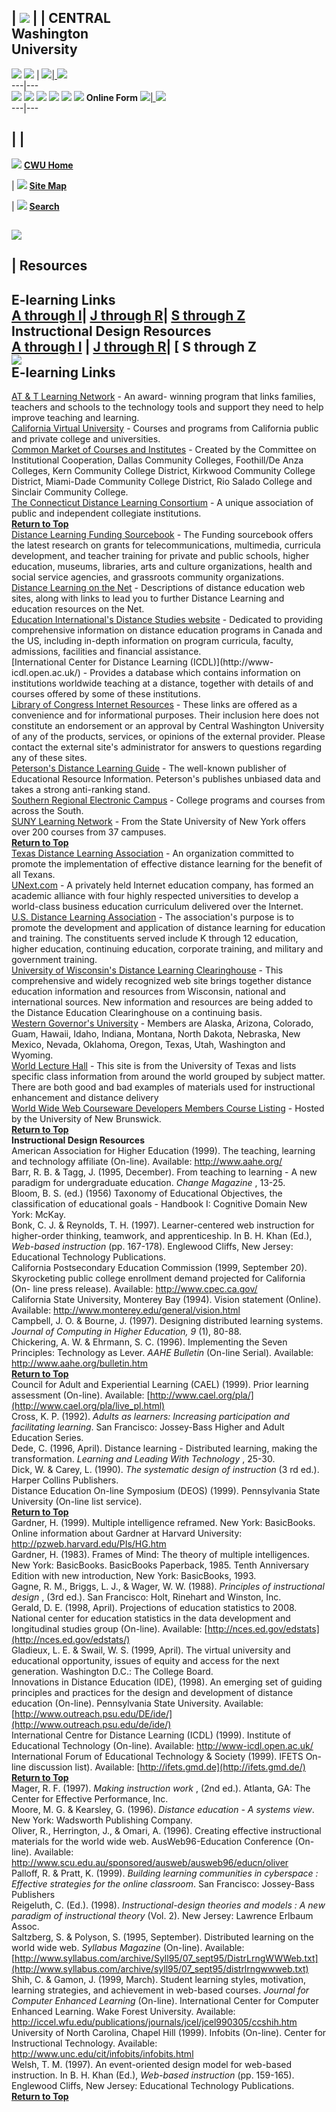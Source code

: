 | ![](images/whitelogo.jpg) |  |  **CENTRAL**  
**Washington**  
 **University**  
---  
[
![](images/Button1_01.gif)](http://www.cwu.edu/~media/elearning/elearn4me.html)
[
![](images/Button2_01.gif)](http://www.cwu.edu/~media/elearning/vidcourses.html)
|  [![](images/button3_01.gif)|
![](images/noarrow.gif)](http://www.cwu.edu/~media/elearning/webcourses.html)  
---|---  
[
![](images/webworkshop.jpg)](http://www.cwu.edu/~media/webworkshops/index.html)
[
![](images/faqbutton2_01.gif)](http://www.cwu.edu/~media/elearning/troublefaq.html)
[
![](images/button4_01.gif)](http://www.cwu.edu/~media/elearning/stu_esupport.html)
[
![](images/button5_01.gif)](http://www.cwu.edu/~media/elearning/fac_esupport.html)
[
![](images/button6_01.gif)](http://www.cwu.edu/~media/elearning/resources.html)
[
![](images/button7_01.gif)](http://mac70167.clt.cwu.edu:8080/student_evaluation/login.html)
**Online Form** [![](images/forms.gif)|   ![](images/noarrow.gif)]()  
---|---  
  






























































































































































































  
  
  |  |  
---  
![](images/off.gif) [**CWU Home**](http://www.cwu.edu/)

| ![](images/off.gif) [**Site Map**](http://www.cwu.edu/sitemap.html)

| ![](images/off.gif) [**Search**](http://www.cwu.edu/search.html)  
  
![](http://www.pelinks4u.org/images/spacer.gif)  
---  
  
|  **Resources**  
---  
  
**E-learning Links**  
[**A through I**](http://www.cwu.edu/~media/elearning/resources.html#A-I)|
[**J through R**](http://www.cwu.edu/~media/elearning/resources.html#J-R)| [
**S through Z**](http://www.cwu.edu/~media/elearning/resources.html#S-Z)  
**Instructional Design Resources**  
[ **A through I**](http://www.cwu.edu/~media/elearning/resources.html#A-I_2) |
[**J through R**](http://www.cwu.edu/~media/elearning/resources.html#J-R_2)| [
**S through Z**  
![](images/4obj2.jpg)  
**E-learning Links**  
---  
[AT & T Learning Network](http://www.att.com/learningnetwork/) \- An award-
winning program that links families, teachers and schools to the technology
tools and support they need to help improve teaching and learning.  
[California Virtual University](http://www.california.edu/) \- Courses and
programs from California public and private college and universities.  
[Common Market of Courses and Institutes](http://ccdln.rio.maricopa.edu/) \-
Created by the Committee on Institutional Cooperation, Dallas Community
Colleges, Foothill/De Anza Colleges, Kern Community College District, Kirkwood
Community College District, Miami-Dade Community College District, Rio Salado
College and Sinclair Community College.  
[The Connecticut Distance Learning Consortium](http://www.ctdlc.org/) \- A
unique association of public and independent collegiate institutions.  
[**Return to Top**](http://www.cwu.edu/~media/elearning/resources.html#top)  
[Distance Learning Funding Sourcebook](http://www.technogrants.com/) \- The
Funding sourcebook offers the latest research on grants for
telecommunications, multimedia, curricula development, and teacher training
for private and public schools, higher education, museums, libraries, arts and
culture organizations, health and social service agencies, and grassroots
community organizations.  
[Distance Learning on the Net](http://www.hoyle.com/distance.htm) \-
Descriptions of distance education web sites, along with links to lead you to
further Distance Learning and education resources on the Net.  
[Education International's Distance Studies
website](http://www.distancestudies.com/) \- Dedicated to providing
comprehensive information on distance education programs in Canada and the US,
including in-depth information on program curricula, faculty, admissions,
facilities and financial assistance.  
[International Center for Distance Learning (ICDL)](http://www-
icdl.open.ac.uk/)  \- Provides a database which contains information on
institutions worldwide teaching at a distance, together with details of and
courses offered by some of these institutions.  
[Library of Congress Internet
Resources](http://lcweb.loc.gov/global/internet/training.html) \- These links
are offered as a convenience and for informational purposes. Their inclusion
here does not constitute an endorsement or an approval by Central Washington
University of any of the products, services, or opinions of the external
provider. Please contact the external site's administrator for answers to
questions regarding any of these sites.  
[Peterson's Distance Learning Guide](httinformap://www.petersons.com/dlearn)
\- The well-known publisher of Educational Resource Information.  Peterson's
publishes unbiased data and takes a strong anti-ranking stand.  
[Southern Regional Electronic Campus](http://www.srec.sreb.org/) \- College
programs and courses from across the South.  
[SUNY Learning Network](http://sln1.suny.edu/sln) \- From the State University
of New York offers over 200 courses from 37 campuses.  
[**Return to Top**](http://www.cwu.edu/~media/elearning/resources.html#top)  
[Texas Distance Learning
Association](http://www.baylor.edu/~txdla/welcome.html) -  An organization
committed to promote the implementation of effective distance learning for the
benefit of all Texans.  
[UNext.com](http://www.unext.com/) \- A privately held Internet education
company, has formed an academic alliance with four highly respected
universities to develop a world-class business education curriculum delivered
over the Internet.  
[U.S. Distance Learning Association](http://www.usdla.org/) \- The
association's purpose is to promote the development and application of
distance learning for education and training. The constituents served include
K through 12 education, higher education, continuing education, corporate
training, and military and government training.  
[University of Wisconsin's Distance Learning
Clearinghouse](http://www.uwex.edu/disted/home.html) \- This comprehensive and
widely recognized web site brings together distance education information and
resources from Wisconsin, national and international sources. New information
and resources are being added to the Distance Education Clearinghouse on a
continuing basis.  
[Western Governor's University](http://www.wgu.edu/) \- Members are Alaska,
Arizona, Colorado, Guam, Hawaii, Idaho, Indiana, Montana, North Dakota,
Nebraska, New Mexico, Nevada, Oklahoma, Oregon, Texas, Utah, Washington and
Wyoming.  
[World Lecture Hall](http://www.utexas.edu/world/lecture/index.html) \- This
site is from the University of Texas and lists specific class information from
around the world grouped by subject matter. There are both good and bad
examples of materials used for instructional enhancement and distance delivery  
[World Wide Web Courseware Developers Members Course
Listing](http://www.unb.ca/wwwdev/c3.html) \- Hosted by the University of New
Brunswick.  
[**Return to Top**](http://www.cwu.edu/~media/elearning/resources.html#top)  
**Instructional Design Resources**  
American Association for Higher Education (1999). The teaching, learning and
technology affiliate (On-line). Available: <http://www.aahe.org/>  
Barr, R. B. & Tagg, J. (1995, December). From teaching to learning - A new
paradigm for undergraduate education. _Change Magazine_ , 13-25.  
Bloom, B. S. (ed.) (1956) Taxonomy of Educational Objectives, the
classification of educational goals - Handbook I: Cognitive Domain New York:
McKay.  
Bonk, C. J. & Reynolds, T. H. (1997). Learner-centered web instruction for
higher-order thinking, teamwork, and apprenticeship. In B. H. Khan (Ed.),
_Web-based instruction_ (pp. 167-178). Englewood Cliffs, New Jersey:
Educational Technology Publications.  
California Postsecondary Education Commission (1999, September 20).
Skyrocketing public college enrollment demand projected for California (On-
line press release). Available: <http://www.cpec.ca.gov/>  
California State University, Monterey Bay (1994). Vision statement (Online).
Available: <http://www.monterey.edu/general/vision.html>  
Campbell, J. O. & Bourne, J. (1997). Designing distributed learning systems.
_Journal of Computing in Higher Education, 9_ (1), 80-88.  
Chickering, A. W. & Ehrmann, S. C. (1996). Implementing the Seven Principles:
Technology as Lever. _AAHE Bulletin_ (On-line Serial). Available:
<http://www.aahe.org/bulletin.htm>  
[**Return to Top**](http://www.cwu.edu/~media/elearning/resources.html#top)  
Council for Adult and Experiential Learning (CAEL) (1999). Prior learning
assessment (On-line). Available:
[http://www.cael.org/pla/](http://www.cael.org/pla/live_pl.html)  
Cross, K. P. (1992). _Adults as learners: Increasing participation and
facilitating learning_. San Francisco: Jossey-Bass Higher and Adult Education
Series.  
Dede, C. (1996, April). Distance learning - Distributed learning, making the
transformation. _Learning and Leading With Technology_ , 25-30.  
Dick, W. & Carey, L. (1990). _The systematic design of instruction_ (3 rd
ed.). Harper Collins Publishers.  
Distance Education On-line Symposium (DEOS) (1999). Pennsylvania State
University (On-line list service).  
[**Return to Top**](http://www.cwu.edu/~media/elearning/resources.html#top)  
Gardner, H. (1999). Multiple intelligence reframed. New York: BasicBooks.
Online information about Gardner at Harvard University:
<http://pzweb.harvard.edu/PIs/HG.htm>  
Gardner, H. (1983). Frames of Mind: The theory of multiple intelligences. New
York: BasicBooks. BasicBooks Paperback, 1985. Tenth Anniversary Edition with
new introduction, New York: BasicBooks, 1993.  
Gagne, R. M., Briggs, L. J., & Wager, W. W. (1988). _Principles of
instructional design_ , (3rd ed.). San Francisco: Holt, Rinehart and Winston,
Inc.  
Gerald, D. E. (1998, April). Projections of education statistics to 2008.
National center for education statistics in the data development and
longitudinal studies group (On-line). Available:
[http://nces.ed.gov/edstats](http://nces.ed.gov/edstats/)  
Gladieux, L. E. & Swail, W. S. (1999, April). The virtual university and
educational opportunity, issues of equity and access for the next generation.
Washington D.C.: The College Board.  
Innovations in Distance Education (IDE), (1998). An emerging set of guiding
principles and practices for the design and development of distance education
(On-line). Pennsylvania State University. Available:
[http://www.outreach.psu.edu/DE/ide/](http://www.outreach.psu.edu/de/ide/)  
International Centre for Distance Learning (ICDL) (1999). Institute of
Educational Technology (On-line). Available: <http://www-icdl.open.ac.uk/>  
International Forum of Educational Technology & Society (1999). IFETS On-line
discussion list). Available: [http://ifets.gmd.de](http://ifets.gmd.de/)  
[**Return to Top**](http://www.cwu.edu/~media/elearning/resources.html#top)  
Mager, R. F. (1997). _Making instruction work_ , (2nd ed.). Atlanta, GA: The
Center for Effective Performance, Inc.  
Moore, M. G. & Kearsley, G. (1996). _Distance education - A systems view_. New
York: Wadsworth Publishing Company.  
Oliver, R., Herrington, J., & Omari, A. (1996). Creating effective
instructional materials for the world wide web. AusWeb96-Education Conference
(On-line). Available:
<http://www.scu.edu.au/sponsored/ausweb/ausweb96/educn/oliver>  
Palloff, R. & Pratt, K. (1999). _Building learning communities in cyberspace :
Effective strategies for the online classroom_. San Francisco: Jossey-Bass
Publishers  
Reigeluth, C. (Ed.). (1998). _Instructional-design theories and models : A new
paradigm of instructional theory_ (Vol. 2). New Jersey: Lawrence Erlbaum
Assoc.  
Saltzberg, S. & Polyson, S. (1995, September). Distributed learning on the
world wide web. _Syllabus Magazine_ (On-line). Available:
[http://www.syllabus.com/archive/Syll95/07_sept95/DistrLrngWWWeb.txt](http://www.syllabus.com/archive/syll95/07_sept95/distrlrngwwweb.txt)  
Shih, C. & Gamon, J. (1999, March). Student learning styles, motivation,
learning strategies, and achievement in web-based courses. _Journal for
Computer Enhanced Learning_ (On-line). International Center for Computer
Enhanced Learning. Wake Forest University. Available:
<http://iccel.wfu.edu/publications/journals/jcel/jcel990305/ccshih.htm>  
University of North Carolina, Chapel Hill (1999). Infobits (On-line). Center
for Instructional Technology. Available:
<http://www.unc.edu/cit/infobits/infobits.html>  
Welsh, T. M. (1997). An event-oriented design model for web-based instruction.
In B. H. Khan (Ed.), _Web-based instruction_ (pp. 159-165). Englewood Cliffs,
New Jersey: Educational Technology Publications.  
[**Return to Top**](http://www.cwu.edu/~media/elearning/resources.html#top)

